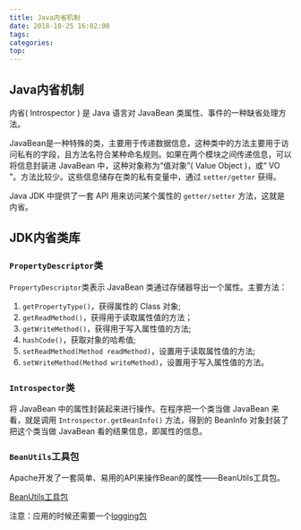 ```yaml
---
title: Java内省机制
date: 2018-10-25 16:02:00
tags: 
categories: 
top:
---
```


## Java内省机制

内省( Introspector ) 是 Java 语言对 JavaBean 类属性、事件的一种缺省处理方法。

JavaBean是一种特殊的类，主要用于传递数据信息，这种类中的方法主要用于访问私有的字段，且方法名符合某种命名规则。如果在两个模块之间传递信息，可以将信息封装进 JavaBean 中，这种对象称为“值对象”( Value Object )，或“ VO ”。方法比较少。这些信息储存在类的私有变量中，通过 `setter/getter` 获得。

Java JDK 中提供了一套 API 用来访问某个属性的 `getter/setter` 方法，这就是内省。

## JDK内省类库

### `PropertyDescriptor`类

`PropertyDescriptor`类表示 JavaBean 类通过存储器导出一个属性。主要方法：

1. `getPropertyType()`，获得属性的 Class 对象;
2. `getReadMethod()`，获得用于读取属性值的方法；
3. `getWriteMethod()`，获得用于写入属性值的方法;
4. `hashCode()`，获取对象的哈希值;
5. `setReadMethod(Method readMethod)`，设置用于读取属性值的方法;
6. `setWriteMethod(Method writeMethod)`，设置用于写入属性值的方法。

### `Introspector`类

将 JavaBean 中的属性封装起来进行操作。在程序把一个类当做 JavaBean 来看，就是调用 `Introspector.getBeanInfo()` 方法，得到的 BeanInfo 对象封装了把这个类当做 JavaBean 看的结果信息，即属性的信息。

### `BeanUtils`工具包

Apache开发了一套简单、易用的API来操作Bean的属性——BeanUtils工具包。

[BeanUtils工具包](http://commons.apache.org/beanutils/)

注意：应用的时候还需要一个[logging包](http://commons.apache.org/logging/)